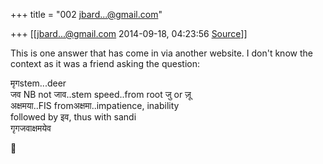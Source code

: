 +++
title = "002 jbard...@gmail.com"

+++
[[jbard...@gmail.com	2014-09-18, 04:23:56 [Source](https://groups.google.com/g/samskrita/c/gJ-7luVhFes)]]



This is one answer that has come in via another website. I don't know the context as it was a friend asking the question:

  

मृगstem...deer  
जव NB not जाव..stem speed..from root जु or ज़ू  
अक्षमया..FIS fromअक्षमा..impatience, inability  
followed by इव, thus with sandi  
गृगजवाक्षमयेव  



